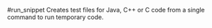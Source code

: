 #run_snippet
Creates test files for Java, C++ or C code from a single command to run temporary code.
